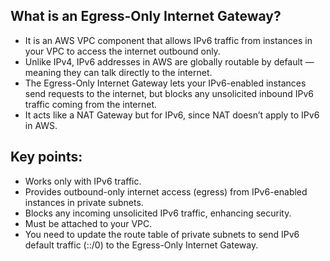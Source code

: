 ## What is an Egress-Only Internet Gateway?
- It is an AWS VPC component that allows IPv6 traffic from instances in your VPC to access the internet outbound only.
- Unlike IPv4, IPv6 addresses in AWS are globally routable by default — meaning they can talk directly to the internet.
- The Egress-Only Internet Gateway lets your IPv6-enabled instances send requests to the internet, but blocks any unsolicited inbound IPv6 traffic coming from the internet.
- It acts like a NAT Gateway but for IPv6, since NAT doesn’t apply to IPv6 in AWS.

## Key points:
- Works only with IPv6 traffic.
- Provides outbound-only internet access (egress) from IPv6-enabled instances in private subnets.
- Blocks any incoming unsolicited IPv6 traffic, enhancing security.
- Must be attached to your VPC.
- You need to update the route table of private subnets to send IPv6 default traffic (::/0) to the Egress-Only Internet Gateway.
